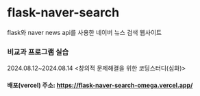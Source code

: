 # flask-naver-search
flask와 naver news api를 사용한 네이버 뉴스 검색 웹사이트
### 비교과 프로그램 실습
2024.08.12~2024.08.14 <창의적 문제해결을 위한 코딩스터디(심화)>
#### 배포(vercel) 주소: https://flask-naver-search-omega.vercel.app/
